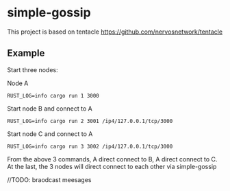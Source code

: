 # simple-gossip
This project is based on tentacle https://github.com/nervosnetwork/tentacle


## Example

Start three nodes:

Node A

```
RUST_LOG=info cargo run 1 3000
```

Start node B and connect to A

```
RUST_LOG=info cargo run 2 3001 /ip4/127.0.0.1/tcp/3000
```

Start node C and connect to A

```
RUST_LOG=info cargo run 3 3002 /ip4/127.0.0.1/tcp/3000
```

From the above 3 commands, A direct connect to B, A direct connect to C. At the last, the 3 nodes will direct connect to each other via simple-gossip

//TODO: braodcast meesages
